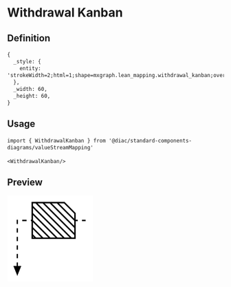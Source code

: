 # Withdrawal Kanban

## Definition

```
{
  _style: { 
    entity: 'strokeWidth=2;html=1;shape=mxgraph.lean_mapping.withdrawal_kanban;overflow=fill;',
  },
  _width: 60,
  _height: 60,
}
```

## Usage

```
import { WithdrawalKanban } from '@diac/standard-components-diagrams/valueStreamMapping'

<WithdrawalKanban/>
```

## Preview

<img src="./withdrawal-kanban.png" width="200"/>
